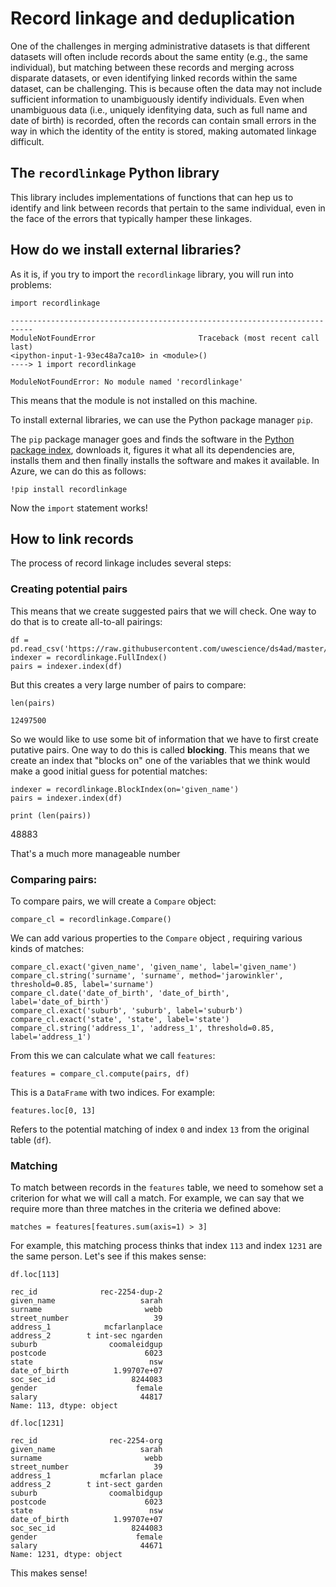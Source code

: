 
# Record linkage and deduplication 

One of the challenges in merging administrative datasets is that different datasets will often 
include records about the same entity (e.g., the same individual), but matching between these 
records and merging across disparate datasets, or even identifying linked records within the 
same dataset, can be challenging. This is because often the data may not include sufficient 
information to unambiguously identify individuals. Even when unambiguous data (i.e., uniquely 
idenfitying data, such as full name and date of birth) is recorded, often the records can 
contain small errors in the way in which the identity of the entity is stored, making 
automated linkage difficult.


## The `recordlinkage` Python library

This library includes implementations of functions that can hep us to identify and link between records that pertain to the same individual, even in the face of the errors that typically hamper these linkages. 

## How do we install external libraries? 

As it is, if you try to import the `recordlinkage` library, you will run into problems: 

```
import recordlinkage
```
```
---------------------------------------------------------------------------
ModuleNotFoundError                       Traceback (most recent call last)
<ipython-input-1-93ec48a7ca10> in <module>()
----> 1 import recordlinkage

ModuleNotFoundError: No module named 'recordlinkage'
```

This means that the module is not installed on this machine. 

To install external libraries, we can use the Python package manager `pip`. 

The `pip` package manager goes and finds the software in the [Python package index](https://pypi.org/), downloads it, figures it what all its dependencies are, installs them and then finally installs the software and makes it available. In Azure, we can do this as follows: 

```
!pip install recordlinkage
```

Now the `import` statement works!


## How to link records

The process of record linkage includes several steps: 

### Creating potential pairs

This means that we create suggested pairs that we will check. One way to do that is to create all-to-all pairings: 

```
df = pd.read_csv('https://raw.githubusercontent.com/uwescience/ds4ad/master/data/synthetic_data.csv')
indexer = recordlinkage.FullIndex()
pairs = indexer.index(df)
```

But this creates a very large number of pairs to compare: 
```
len(pairs)
```
```
12497500
```

So we would like to use some bit of information that we have to first create putative pairs. 
One way to do this is called **blocking**. This means that we create an index that "blocks on" one of the variables that we think would make a good initial guess for potential matches:

```
indexer = recordlinkage.BlockIndex(on='given_name')
pairs = indexer.index(df)
```

```
print (len(pairs))
```
48883

That's a much more manageable number 


### Comparing pairs: 

To compare pairs, we will create a `Compare` object:

```
compare_cl = recordlinkage.Compare()
```

We can add various properties to the `Compare` object , requiring various kinds of matches: 

```
compare_cl.exact('given_name', 'given_name', label='given_name')
compare_cl.string('surname', 'surname', method='jarowinkler', threshold=0.85, label='surname')
compare_cl.date('date_of_birth', 'date_of_birth', label='date_of_birth')
compare_cl.exact('suburb', 'suburb', label='suburb')
compare_cl.exact('state', 'state', label='state')
compare_cl.string('address_1', 'address_1', threshold=0.85, label='address_1')
```

From this we can calculate what we call `features`: 

```
features = compare_cl.compute(pairs, df)
```

This is a `DataFrame` with two indices. For example: 

```
features.loc[0, 13]
```
Refers to the potential matching of index `0` and index `13` from the original table (`df`). 

### Matching

To match between records in the `features` table, we need to somehow set a criterion for what 
we will call a match. For example, we can say that we require more than three matches in the 
criteria we defined above:

```
matches = features[features.sum(axis=1) > 3]
```

For example, this matching process thinks that index `113` and index `1231` are the same person. Let's see if this makes sense: 

```
df.loc[113]
```
```
rec_id              rec-2254-dup-2
given_name                   sarah
surname                       webb
street_number                   39
address_1            mcfarlanplace
address_2        t int-sec ngarden
suburb                coomaleidgup
postcode                      6023
state                          nsw
date_of_birth          1.99707e+07
soc_sec_id                 8244083
gender                      female
salary                       44817
Name: 113, dtype: object
```

```
df.loc[1231]
```
```
rec_id                rec-2254-org
given_name                   sarah
surname                       webb
street_number                   39
address_1           mcfarlan place
address_2        t int-sect garden
suburb                coomalbidgup
postcode                      6023
state                          nsw
date_of_birth          1.99707e+07
soc_sec_id                 8244083
gender                      female
salary                       44671
Name: 1231, dtype: object
```

This makes sense! 